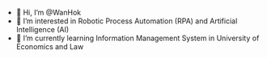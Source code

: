 - 👋 Hi, I’m @WanHok
- 👀 I’m interested in Robotic Process Automation (RPA) and Artificial Intelligence (AI)
- 🌱 I’m currently learning Information Management System in University of Economics and Law
